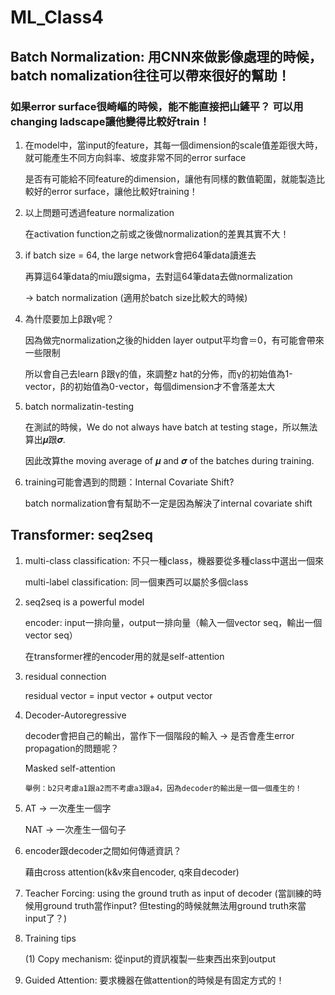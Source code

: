 # ML_Class4
## Batch Normalization: 用CNN來做影像處理的時候，batch nomalization往往可以帶來很好的幫助！
### 如果error surface很崎嶇的時候，能不能直接把山鏟平？ 可以用changing ladscape讓他變得比較好train！
1. 在model中，當input的feature，其每一個dimension的scale值差距很大時，就可能產生不同方向斜率、坡度非常不同的error surface

   是否有可能給不同feature的dimension，讓他有同樣的數值範圍，就能製造比較好的error surface，讓他比較好training！

2. 以上問題可透過feature normalization

   在activation function之前或之後做normalization的差異其實不大！

3. if batch size = 64, the large network會把64筆data讀進去

   再算這64筆data的miu跟sigma，去對這64筆data去做normalization

   -> batch normalization (適用於batch size比較大的時候)

4. 為什麼要加上β跟γ呢？

   因為做完normalization之後的hidden layer output平均會＝0，有可能會帶來一些限制

   所以會自己去learn β跟γ的值，來調整z hat的分佈，而γ的初始值為1-vector，β的初始值為0-vector，每個dimension才不會落差太大

5. batch normalizatin-testing

   在測試的時候，We do not always have batch at testing stage，所以無法算出𝝁跟𝝈.

   因此改算the moving average of 𝝁 and 𝝈 of the batches during training.
   
6. training可能會遇到的問題：Internal Covariate Shift?
   
   batch normalization會有幫助不一定是因為解決了internal covariate shift
   
## Transformer: seq2seq
1. multi-class classification: 不只一種class，機器要從多種class中選出一個來

   multi-label classification: 同一個東西可以屬於多個class
   
2. seq2seq is a powerful model
   
   encoder: input一排向量，output一排向量（輸入一個vector seq，輸出一個vector seq）
   
   在transformer裡的encoder用的就是self-attention

3. residual connection 

   residual vector = input vector + output vector

4. Decoder-Autoregressive
   
   decoder會把自己的輸出，當作下一個階段的輸入 -> 是否會產生error propagation的問題呢？

   Masked self-attention
   
       舉例：b2只考慮a1跟a2而不考慮a3跟a4，因為decoder的輸出是一個一個產生的！
       
5. AT -> 一次產生一個字

   NAT -> 一次產生一個句子

6. encoder跟decoder之間如何傳遞資訊？

   藉由cross attention(k&v來自encoder, q來自decoder)
   
7. Teacher Forcing: using the ground truth as input of decoder (當訓練的時候用ground truth當作input? 但testing的時候就無法用ground truth來當input了？)
8. Training tips

    (1) Copy mechanism: 從input的資訊複製一些東西出來到output

9. Guided Attention: 要求機器在做attention的時候是有固定方式的！




